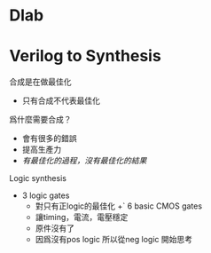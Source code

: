 # Dlab

# Verilog to Synthesis

合成是在做最佳化
+	只有合成不代表最佳化

爲什麼需要合成？
+	會有很多的錯誤
+	提高生產力
+	*有最佳化的過程，沒有最佳化的結果*

Logic synthesis
+	3 logic gates
	*	對只有正logic的最佳化
+`	6 basic CMOS gates
	*	讓timing，電流，電壓穩定
	*	原件沒有了
	*	因爲沒有pos logic 所以從neg logic 開始思考


